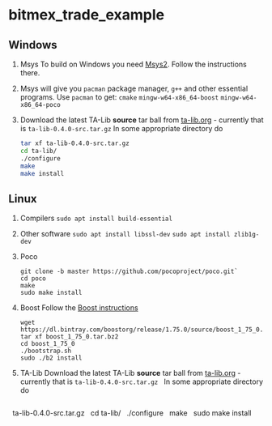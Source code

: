 # bitmex_trade_example

## Windows

1. Msys
   To build on Windows you need [Msys2](https://www.msys2.org/).  Follow the instructions there.

2. Msys will give you `pacman` package manager, `g++` and other essential programs.
   Use `pacman` to get:
   `cmake`
   `mingw-w64-x86_64-boost`
   `mingw-w64-x86_64-poco`
   
3. Download the latest TA-Lib **source** tar ball from [ta-lib.org](https://www.ta-lib.org/hdr_dw.html) - currently that is `ta-lib-0.4.0-src.tar.gz`
   In some appropriate directory do
   ```bash
   tar xf ta-lib-0.4.0-src.tar.gz 
   cd ta-lib/
   ./configure
   make
   make install
   
## Linux

1. Compilers
   `sudo apt install build-essential`
   
1. Other software
   `sudo apt install libssl-dev`
   `sudo apt install zlib1g-dev`

1. Poco

   ```shell
   git clone -b master https://github.com/pocoproject/poco.git`
   cd poco
   make
   sudo make install
   ```
   
1. Boost
   Follow the [Boost instructions](https://www.boost.org/doc/libs/1_75_0/more/getting_started/unix-variants.html)
   
   ```shell
   wget https://dl.bintray.com/boostorg/release/1.75.0/source/boost_1_75_0.tar.bz2
   tar xf boost_1_75_0.tar.bz2
   cd boost_1_75_0
   ./bootstrap.sh
   sudo ./b2 install
   ```
   
1. TA-Lib
   Download the latest TA-Lib **source** tar ball from [ta-lib.org](https://www.ta-lib.org/hdr_dw.html) - currently that is `ta-lib-0.4.0-src.tar.gz`
   
   In some appropriate directory do
   
   ```shell
   ta-lib-0.4.0-src.tar.gz
   cd ta-lib/
   ./configure
   make
   sudo make install
   ```
   
   
 
   
